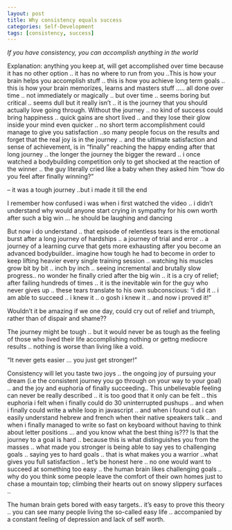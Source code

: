 ```yaml
---
layout: post
title: Why consistency equals success
categories: Self-Development
tags: [consistency, success]
---
```



*If you have consistency, you can accomplish anything in the world*

Explanation: anything you keep at, will get accomplished over time because it has no other option .. it has no where to run from you ..This is how your brain helps you accomplish stuff .. this is how you achieve long term goals .. this is how your brain memorizes, learns and masters stuff ….. all done over time .. not immediately or magically .. but over time .. seems boring but critical .. seems dull but it really isn’t .. it is the journey that you should actually love going through. Without the journey .. no kind of  success could bring happiness .. quick gains are short lived .. and they lose their glow inside your mind even quicker .. no short term accomplishment could manage to give you satisfaction ..so many people focus on the results and forget that the real joy is in the journey .. and the ultimate satisfaction and sense of achievement, is in “finally” reaching the happy ending after that long journey .. the longer the journey the bigger the reward .. i once watched a bodybuilding competition only to get shocked at the reaction of the winner .. the guy literally cried like a baby when they asked him “how do you feel after finally winning?”

– it was a tough journey ..but i made it till the end

I remember how confused i was when i first watched the video .. i didn’t understand why would anyone start crying in sympathy for his own worth after such a big win … he should be laughing and dancing

But now i do understand .. that episode of relentless tears is the emotional burst after a long journey of hardships .. a journey of trial and error .. a journey of a learning curve that gets more exhausting after you become an advanced bodybuilder.. imagine how tough he had  to become in order to keep lifting heavier every single training session .. watching his muscles grow bit by bit .. inch by inch .. seeing incremental and brutally slow progress.. no wonder he finally cried after the big win .. it is a cry of relief; after failing hundreds of times .. it is the inevitable win for the guy who never gives up .. these tears translate to his own subconscious: “i did it .. i am able to succeed .. i knew it .. o gosh i knew it .. and now i proved it!”

Wouldn’t it be amazing if we one day, could cry out of relief and triumph, rather than of dispair and shame??

The journey might be tough .. but it would never be as tough as the feeling of those who lived their life accomplishing nothing or gettng mediocre results .. nothing is worse than living like a void.

“It never gets easier … you just get stronger!”

 Consistency will let you taste two joys .. the ongoing joy of pursuing your dream (i.e the consistent journey you go through on your way to your goal) .. and the joy and euphoria of finally succeeding.. This unbelievable feeling can never be really described .. it is too good that it only can be felt .. this euphoria i felt when i finally  could do 30 uninterrupted pushups .. and when i finally could write a while loop in javascript .. and when i found out i can easily understand hebrew and french when their native speakers talk .. and when i finally managed to write so fast on keyboard without having to think about letter positions … and you know what the best thing is??? Is that the journey to a goal is hard .. because this is what distinguishes you from the masses .. what made you stronger is being able to say yes to challenging goals .. saying yes to hard goals .. that is what makes you a warrior ..what gives you full satisfaction .. let’s be honest here .. no one would want to succeed at something too easy .. the human brain likes challenging goals .. why do you think some people leave the comfort of their own homes just to chase a mountain top; climbing their hearts out on snowy slippery surfaces ..

The human brain gets bored with easy targets.. it’s easy to prove this theory .. you can see many people living the so-called easy life .. accompanied by a constant feeling of depression and lack of self worth.

